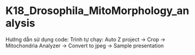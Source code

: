 # K18_Drosophila_MitoMorphology_analysis
Hướng dẫn sử dụng code:
Trình tự chạy: Auto Z project -> Crop -> Mitochondria Analyzer -> Convert to jpeg -> Sample presentation
